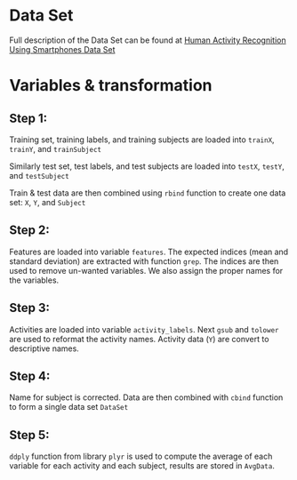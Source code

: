 # Data Set
Full description of the Data Set can be found at [Human Activity Recognition Using Smartphones Data Set](http://archive.ics.uci.edu/ml/datasets/Human+Activity+Recognition+Using+Smartphones)

# Variables & transformation

## Step 1:

Training set, training labels, and training subjects are loaded into `trainX`, `trainY`, and `trainSubject`

Similarly test set, test labels, and test subjects are loaded into `testX`, `testY`, and `testSubject`

Train & test data are then combined using `rbind` function to create one data set: `X`, `Y`, and `Subject`

## Step 2:
Features are loaded into variable `features`. The expected indices (mean and standard deviation) are extracted with function `grep`. The indices are then used to remove un-wanted variables. We also assign the proper names for the variables.

## Step 3:
Activities are loaded into variable `activity_labels`. Next `gsub` and `tolower` are used to reformat the activity names. Activity data (`Y`) are convert to descriptive names.

## Step 4:
Name for subject is corrected. Data are then combined with `cbind` function to form a single data set `DataSet`

## Step 5:
`ddply` function from library `plyr` is used to compute the average of each variable for each activity and each subject, results are stored in `AvgData`.

